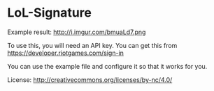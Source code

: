 LoL-Signature
=============

Example result: http://i.imgur.com/bmuaLd7.png

To use this, you will need an API key. You can get this from https://developer.riotgames.com/sign-in

You can use the example file and configure it so that it works for you.

License: http://creativecommons.org/licenses/by-nc/4.0/
